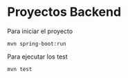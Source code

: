 # Proyectos Backend

Para iniciar el proyecto 

    mvn spring-boot:run
    
Para ejecutar los test

    mvn test


